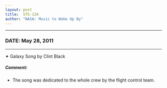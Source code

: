 ```yaml
---
layout: post
title:  STS-134
author: "NASA: Music to Wake Up By"
---
```


----
### DATE: May 28, 2011
----
✦ Galaxy Song by Clint Black

##### Comment:
* The song was dedicated to the whole crew by the flight control team.
